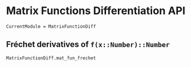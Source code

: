 # Matrix Functions Differentiation API

```@meta
CurrentModule = MatrixFunctionDiff
```

## Fréchet derivatives of `f(x::Number)::Number`
```@docs
MatrixFunctionDiff.mat_fun_frechet
```